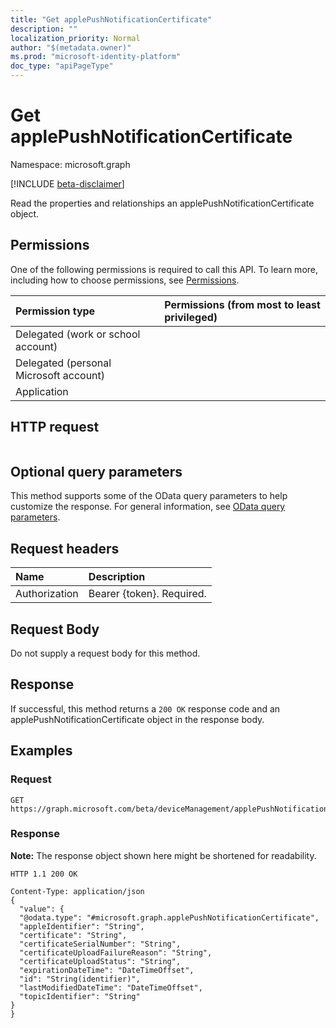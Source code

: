 ```yaml
---
title: "Get applePushNotificationCertificate"
description: ""
localization_priority: Normal
author: "$(metadata.owner)"
ms.prod: "microsoft-identity-platform"
doc_type: "apiPageType"
---
```


# Get applePushNotificationCertificate

Namespace: microsoft.graph

[!INCLUDE [beta-disclaimer](../../includes/beta-disclaimer.md)]

Read the properties and relationships an applePushNotificationCertificate object.

## Permissions

One of the following permissions is required to call this API. To learn more, including how to choose permissions, see [Permissions](/graph/permissions-reference).

| Permission type                        | Permissions (from most to least privileged) |
| :------------------------------------- | :------------------------------------------ |
| Delegated (work or school account)     |                                             |
| Delegated (personal Microsoft account) |                                             |
| Application                            |                                             |

## HTTP request

<!-- {
  "blockType": "ignored"
}
-->

```http

```

## Optional query parameters

This method supports some of the OData query parameters to help customize the response. For general information, see [OData query parameters](/graph/query-parameters).

## Request headers

| Name          | Description               |
| :------------ | :------------------------ |
| Authorization | Bearer {token}. Required. |

## Request Body

<!-- Actions and Functions -->

<!-- CRUD Methods -->

Do not supply a request body for this method.

## Response

If successful, this method returns a `200 OK` response code and an applePushNotificationCertificate object in the response body.

## Examples

### Request

<!-- {
  "blockType": "request",
  "name": "get_applepushnotificationcertificate"
}
-->

```http
GET https://graph.microsoft.com/beta/deviceManagement/applePushNotificationCertificate

```

### Response

**Note:** The response object shown here might be shortened for readability.

<!-- {
  "blockType": "response",
  "truncated": true,
  "@odata.type": "microsoft.management.services.api.applePushNotificationCertificate"
}
-->

```http
HTTP 1.1 200 OK

Content-Type: application/json
{
  "value": {
  "@odata.type": "#microsoft.graph.applePushNotificationCertificate",
  "appleIdentifier": "String",
  "certificate": "String",
  "certificateSerialNumber": "String",
  "certificateUploadFailureReason": "String",
  "certificateUploadStatus": "String",
  "expirationDateTime": "DateTimeOffset",
  "id": "String(identifier)",
  "lastModifiedDateTime": "DateTimeOffset",
  "topicIdentifier": "String"
}
}

```
